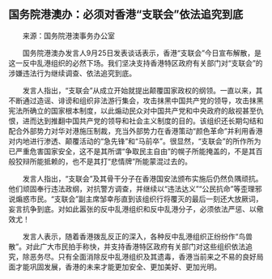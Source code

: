 ## 国务院港澳办：必须对香港“支联会”依法追究到底
　　来源：国务院港澳事务办公室

　　国务院港澳办发言人9月25日发表谈话表示，香港“支联会”今日宣布解散，是这一反中乱港组织的必然下场。我们坚决支持香港特区政府有关部门对“支联会”的涉嫌违法行为继续调查、依法追究到底。

　　发言人指出，“支联会”从成立开始就提出颠覆国家政权的纲领。一直以来，其不断通过造谣、诽谤和组织非法游行集会，攻击抹黑中国共产党的领导，攻击抹黑宪法所确立的国家根本制度，以此煽动民众对中国共产党和中央政府的敌视甚至仇恨，进而达到推翻中国共产党的领导和社会主义制度的目的。该组织还长期勾结和配合外部势力对华对港施压制裁，充当外部势力在香港策动“颜色革命”并利用香港对内地进行渗透、颠覆活动的“急先锋”和“马前卒”。很显然，“支联会”的所作所为已严重危害国家安全，这不是其所谓“争取民主自由”的幌子所能掩盖的，不是其百般狡辩所能抵赖的，也不是其打“悲情牌”所能蒙混过去的。

　　发言人指出，“支联会”及其骨干分子在香港国安法颁布实施后仍然负隅顽抗。他们顽固奉行违法政纲，对抗警方调查，并继续以“违法达义”“公民抗命”等歪理邪说煽惑市民。“支联会”副主席邹幸彤直到该组织行将覆灭的最后一刻还大放厥词，妄言抗争到底。对如此嚣张的反中乱港组织和反中乱港分子，必须依法严惩、以儆效尤！

　　发言人表示，随着香港拨乱反正的深入，各种反中乱港组织正纷纷作“鸟兽散”。对此广大市民拍手称快，并支持香港特区政府有关部门对这些组织依法追究，除恶务尽。只有全面消除反中乱港组织及其遗毒，香港当前来之不易的良好局面才能巩固发展，香港的未来才能更加安全、更加美好、更加光明。

